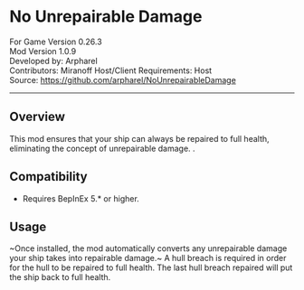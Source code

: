 # No Unrepairable Damage

For Game Version 0.26.3  
Mod Version 1.0.9  
Developed by: Arpharel  
Contributors: Miranoff
Host/Client Requirements: Host  
Source: https://github.com/arpharel/NoUnrepairableDamage  


---------------------

## Overview
This mod ensures that your ship can always be repaired to full health, eliminating the concept of unrepairable damage. .

## Compatibility
- Requires BepInEx 5.* or higher.

## Usage
~Once installed, the mod automatically converts any unrepairable damage your ship takes into repairable damage.~
A hull breach is required in order for the hull to be repaired to full health. The last hull breach repaired will put the ship back to full health.
